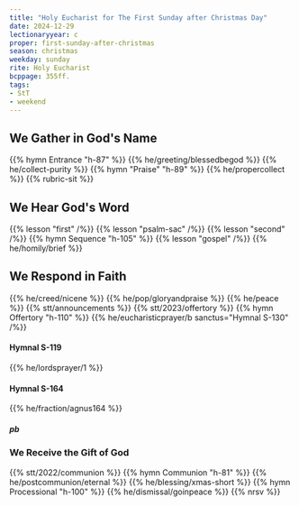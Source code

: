 ```yaml
---
title: "Holy Eucharist for The First Sunday after Christmas Day"
date: 2024-12-29
lectionaryyear: c
proper: first-sunday-after-christmas
season: christmas
weekday: sunday
rite: Holy Eucharist
bcppage: 355ff.
tags:
- StT
- weekend
---
```

## We Gather in God's Name
{{% hymn Entrance "h-87" %}}
{{% he/greeting/blessedbegod %}}
{{% he/collect-purity %}}
{{% hymn "Praise" "h-89" %}}
{{% he/propercollect %}}
{{% rubric-sit %}}
## We Hear God's Word
{{% lesson "first" /%}}
{{% lesson "psalm-sac" /%}}
{{% lesson "second" /%}}
{{% hymn Sequence "h-105" %}}
{{% lesson "gospel" /%}}
{{% he/homily/brief %}}
## We Respond in Faith
{{% he/creed/nicene %}}
{{% he/pop/gloryandpraise %}}
{{% he/peace %}}
{{% stt/announcements %}}
{{% stt/2023/offertory %}}
{{% hymn Offertory "h-110" %}}
{{% he/eucharisticprayer/b sanctus="Hymnal S-130" /%}}
#### Hymnal S-119
{{% he/lordsprayer/1 %}}
#### Hymnal S-164
{{% he/fraction/agnus164 %}}
##### pb
### We Receive the Gift of God
{{% stt/2022/communion %}}
{{% hymn Communion "h-81" %}}
{{% he/postcommunion/eternal %}}
{{% he/blessing/xmas-short %}}
{{% hymn Processional "h-100" %}}
{{% he/dismissal/goinpeace %}}
{{% nrsv %}}

